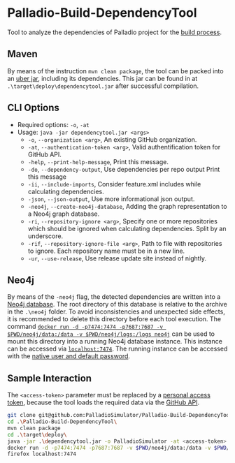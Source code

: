 # Palladio-Build-DependencyTool
Tool to analyze the dependencies of Palladio project for the [build process](https://build.palladio-simulator.com/).

## Maven
By means of the instruction `mvn clean package`, the tool can be packed into an [uber jar](https://maven.apache.org/plugins/maven-shade-plugin/), including its dependencies. This jar can be found in at `.\target\deploy\dependencytool.jar` after successful compilation.

## CLI Options
* Required options: `-o`, `-at`
* Usage: `java -jar dependencytool.jar <args>`
    * `-o`, `--organization <arg>`, An existing GitHub organization.
    * `-at`, `--authentication-token <arg>`, Valid authentification token for GitHub API.
    * `-help`, `--print-help-message`, Print this message.
    * `-do`, `--dependency-output`, Use dependencies per repo output Print this message
    * `-ii`, `--include-imports`, Consider feature.xml includes while calculating dependencies.
    * `-json`, `--json-output`, Use more informational json output.
    * `-neo4j`, `--create-neo4j-database`, Adding the graph representation to a Neo4j graph database.
    * `-ri`, `--repository-ignore <arg>`, Specify one or more repositories which should be ignored when calculating dependencies. Split by an underscore.
    * `-rif`, `--repository-ignore-file <arg>`, Path to file with repositories to ignore. Each repository name must be in a new line.
    * `-ur`, `--use-release`, Use release update site instead of nightly.

## Neo4j
By means of the `-neo4j` flag, the detected dependencies are written into a [Neo4j database](https://neo4j.com/). The root directory of this database is relative to the archive in the `.\neo4j` folder. To avoid inconsistencies and unexpected side effects, it is recommended to delete this directory before each tool execution. The command [`docker run -d -p7474:7474 -p7687:7687 -v $PWD/neo4j/data:/data -v $PWD/neo4j/logs:/logs neo4j`](https://neo4j.com/developer/docker/) can be used to mount this directory into a running Neo4j database instance. This instance can be accessed via [`localhost:7474`](http://localhost:7474/). The running instance can be accessed with the [native user and default password](https://neo4j.com/docs/operations-manual/current/configuration/set-initial-password/).

## Sample Interaction
The `<access-token>` parameter must be replaced by a [personal access token](https://docs.github.com/en/github/authenticating-to-github/creating-a-personal-access-token), because the tool loads the required data via the [GitHub API](https://docs.github.com/en/rest).
```bash
git clone git@github.com:PalladioSimulator/Palladio-Build-DependencyTool.git
cd .\Palladio-Build-DependencyTool\
mvn clean package
cd .\target\deploy\
java -jar .\dependencytool.jar -o PalladioSimulator -at <access-token> -ii -neo4j
docker run -d -p7474:7474 -p7687:7687 -v $PWD/neo4j/data:/data -v $PWD/neo4j/logs:/logs neo4j
firefox localhost:7474
```
